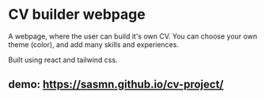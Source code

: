 # CV builder webpage

A webpage, where the user can build it's own CV. You can choose your own theme (color), and add many skills and experiences.

Built using react and tailwind css.

## demo: https://sasmn.github.io/cv-project/
